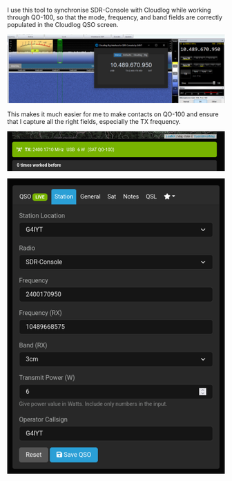 I use this tool to synchronise SDR-Console with Cloudlog while working through QO-100, so that the mode, frequency, and band fields are correctly populated in the Cloudlog QSO screen.

![Screenshot showing the tool running with SDR-Console](./img/sdrc.png)

This makes it much easier for me to make contacts on QO-100 and ensure that I capture all the right fields, especially the TX frequency.

![Screenshot showing the frequency in Cloudlog](./img/cloudlog-overview.png)

![Screenshot showing QSO details in Cloudlog](./img/cloudlog-details.png)